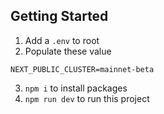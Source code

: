 ## Getting Started
1. Add a `.env` to root
2. Populate these value
```
NEXT_PUBLIC_CLUSTER=mainnet-beta
```
3. `npm i` to install packages
4. `npm run dev` to run this project